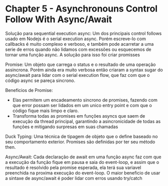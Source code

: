 # Chapter 5 - Asynchronouns Control Follow With Async/Await

Solução para sequential execution async: Um dos principais control follows usado em Nodejs é o serial execution async. Porém escreve-lo com callbacks é muito complexo e verboso, e também pode acarretar a uma serie de erros quando não lidamos com excessões ou esquecemos de tornar uma função async. A solução para isso foi criar promisses

Promise: Um objeto que carrega o status e o resultado de uma operação assincrona. Porém ainda era muito verbosa então criaram a syntax sugar do async/await para lidar com o serial execution flow, que faz com que o código async se pareça sincrono.

Beneficios de Promise:

- Elas permitem um encadeamento sincrono de promises, fazendo com que error possam ser lidados em um unico entry point e com que o código fique mais limpo e claro.
- Transforma todas as promises em funções asyncs que saem de execução da thread principal, garantindo a asincronicidade de todas as funções e mitigando surpresas em suas chamadas

Duck Typing: Uma técnica de tipagem de objeto que o define baseado no seu comportamento exterior. Promises são definidas por ter seu método then.

Async/Await: Cada declaração de await em uma função async faz com que a execução da função fique em pausa e saia do event-loop, e assim que o resultado é resolvido pela promise esperada, ela terá sua variavel preenchida na proxima execução do event-loop. O maior beneficio de usar a sintaxe de async/await é poder lidar com erros usando try/catch
